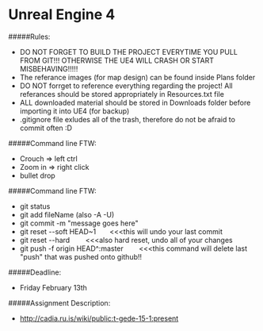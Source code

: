# Unreal Engine 4

#####Rules:
- DO NOT FORGET TO BUILD THE PROJECT EVERYTIME YOU PULL FROM GIT!!! OTHERWISE THE UE4 WILL CRASH OR START MISBEHAVING!!!!!
- The referance images (for map design) can be found inside Plans folder
- DO NOT forrget to reference everything regarding the project! All referances should be stored appropriately in Resources.txt file
- ALL downloaded material should be stored in Downloads folder before importing it into UE4 (for backup)
- .gitignore file exludes all of the trash, therefore do not be afraid to commit often :D 

#####Command line FTW:
- Crouch => left ctrl
- Zoom in => right click
- bullet drop 

#####Command line FTW:
- git status
- git add fileName (also -A -U)
- git commit -m "message goes here"
- git reset --soft HEAD~1 &nbsp;&nbsp;&nbsp;&nbsp;&nbsp;&nbsp;<<<this will undo your last commit
- git reset --hard &nbsp;&nbsp;&nbsp;&nbsp;&nbsp;&nbsp; <<<also hard reset, undo all of your changes
- git push -f origin HEAD^:master &nbsp;&nbsp;&nbsp;&nbsp;&nbsp;&nbsp; <<<this command will delete last "push" that was pushed onto github!!


#####Deadline: 
- Friday February 13th

#####Assignment Description:
- http://cadia.ru.is/wiki/public:t-gede-15-1:present
 
